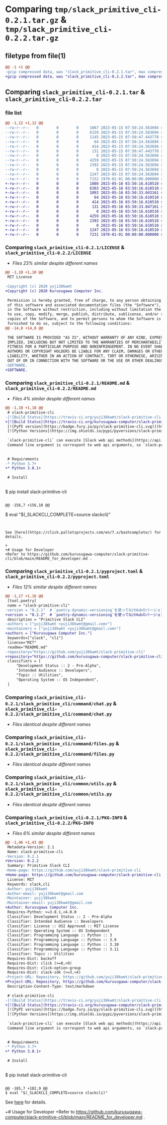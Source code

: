 # Comparing `tmp/slack_primitive_cli-0.2.1.tar.gz` & `tmp/slack_primitive_cli-0.2.2.tar.gz`

## filetype from file(1)

```diff
@@ -1 +1 @@
-gzip compressed data, was "slack_primitive_cli-0.2.1.tar", max compression
+gzip compressed data, was "slack_primitive_cli-0.2.2.tar", max compression
```

## Comparing `slack_primitive_cli-0.2.1.tar` & `slack_primitive_cli-0.2.2.tar`

### file list

```diff
@@ -1,12 +1,12 @@
--rw-r--r--   0        0        0     1067 2023-05-15 07:50:24.563694 slack_primitive_cli-0.2.1/LICENSE
--rw-r--r--   0        0        0     6159 2023-05-15 07:50:24.563694 slack_primitive_cli-0.2.1/README.md
--rw-r--r--   0        0        0     1145 2023-05-15 07:50:47.443778 slack_primitive_cli-0.2.1/pyproject.toml
--rw-r--r--   0        0        0       64 2023-05-15 07:50:24.563694 slack_primitive_cli-0.2.1/slack_primitive_cli/__init__.py
--rw-r--r--   0        0        0      414 2023-05-15 07:50:24.563694 slack_primitive_cli-0.2.1/slack_primitive_cli/__main__.py
--rw-r--r--   0        0        0      131 2023-05-15 07:50:47.443778 slack_primitive_cli-0.2.1/slack_primitive_cli/__version__.py
--rw-r--r--   0        0        0        0 2023-05-15 07:50:24.563694 slack_primitive_cli-0.2.1/slack_primitive_cli/command/__init__.py
--rw-r--r--   0        0        0     4259 2023-05-15 07:50:24.563694 slack_primitive_cli-0.2.1/slack_primitive_cli/command/chat.py
--rw-r--r--   0        0        0     2393 2023-05-15 07:50:24.563694 slack_primitive_cli-0.2.1/slack_primitive_cli/command/files.py
--rw-r--r--   0        0        0        0 2023-05-15 07:50:24.563694 slack_primitive_cli-0.2.1/slack_primitive_cli/common/__init__.py
--rw-r--r--   0        0        0     1247 2023-05-15 07:50:24.563694 slack_primitive_cli-0.2.1/slack_primitive_cli/common/utils.py
--rw-r--r--   0        0        0     7152 1970-01-01 00:00:00.000000 slack_primitive_cli-0.2.1/PKG-INFO
+-rw-r--r--   0        0        0     1080 2023-05-16 03:50:16.610510 slack_primitive_cli-0.2.2/LICENSE
+-rw-r--r--   0        0        0     6303 2023-05-16 03:50:16.610510 slack_primitive_cli-0.2.2/README.md
+-rw-r--r--   0        0        0     1093 2023-05-16 03:50:33.043161 slack_primitive_cli-0.2.2/pyproject.toml
+-rw-r--r--   0        0        0       64 2023-05-16 03:50:16.610510 slack_primitive_cli-0.2.2/slack_primitive_cli/__init__.py
+-rw-r--r--   0        0        0      414 2023-05-16 03:50:16.610510 slack_primitive_cli-0.2.2/slack_primitive_cli/__main__.py
+-rw-r--r--   0        0        0      131 2023-05-16 03:50:33.047161 slack_primitive_cli-0.2.2/slack_primitive_cli/__version__.py
+-rw-r--r--   0        0        0        0 2023-05-16 03:50:16.610510 slack_primitive_cli-0.2.2/slack_primitive_cli/command/__init__.py
+-rw-r--r--   0        0        0     4259 2023-05-16 03:50:16.610510 slack_primitive_cli-0.2.2/slack_primitive_cli/command/chat.py
+-rw-r--r--   0        0        0     2393 2023-05-16 03:50:16.610510 slack_primitive_cli-0.2.2/slack_primitive_cli/command/files.py
+-rw-r--r--   0        0        0        0 2023-05-16 03:50:16.610510 slack_primitive_cli-0.2.2/slack_primitive_cli/common/__init__.py
+-rw-r--r--   0        0        0     1247 2023-05-16 03:50:16.610510 slack_primitive_cli-0.2.2/slack_primitive_cli/common/utils.py
+-rw-r--r--   0        0        0     7231 1970-01-01 00:00:00.000000 slack_primitive_cli-0.2.2/PKG-INFO
```

### Comparing `slack_primitive_cli-0.2.1/LICENSE` & `slack_primitive_cli-0.2.2/LICENSE`

 * *Files 23% similar despite different names*

```diff
@@ -1,10 +1,10 @@
 MIT License
 
-Copyright (c) 2020 yuji38kwmt
+Copyright (c) 2020 Kurusugawa Computer Inc.
 
 Permission is hereby granted, free of charge, to any person obtaining a copy
 of this software and associated documentation files (the "Software"), to deal
 in the Software without restriction, including without limitation the rights
 to use, copy, modify, merge, publish, distribute, sublicense, and/or sell
 copies of the Software, and to permit persons to whom the Software is
 furnished to do so, subject to the following conditions:
@@ -14,8 +14,8 @@
 
 THE SOFTWARE IS PROVIDED "AS IS", WITHOUT WARRANTY OF ANY KIND, EXPRESS OR
 IMPLIED, INCLUDING BUT NOT LIMITED TO THE WARRANTIES OF MERCHANTABILITY,
 FITNESS FOR A PARTICULAR PURPOSE AND NONINFRINGEMENT. IN NO EVENT SHALL THE
 AUTHORS OR COPYRIGHT HOLDERS BE LIABLE FOR ANY CLAIM, DAMAGES OR OTHER
 LIABILITY, WHETHER IN AN ACTION OF CONTRACT, TORT OR OTHERWISE, ARISING FROM,
 OUT OF OR IN CONNECTION WITH THE SOFTWARE OR THE USE OR OTHER DEALINGS IN THE
-SOFTWARE.
+SOFTWARE.
```

### Comparing `slack_primitive_cli-0.2.1/README.md` & `slack_primitive_cli-0.2.2/README.md`

 * *Files 4% similar despite different names*

```diff
@@ -1,18 +1,18 @@
 # slack-primitive-cli
-[![Build Status](https://travis-ci.org/yuji38kwmt/slack-primitive-cli.svg?branch=master)](https://travis-ci.org/yuji38kwmt/slack-primitive-cli)
+[![Build Status](https://travis-ci.org/kurusugawa-computer/slack-primitive-cli.svg?branch=main)](https://travis-ci.org/kurusugawa-computer/slack-primitive-cli)
 [![PyPI version](https://badge.fury.io/py/slack-primitive-cli.svg)](https://badge.fury.io/py/slack-primitive-cli)
 [![Python Versions](https://img.shields.io/pypi/pyversions/slack-primitive-cli.svg)](https://pypi.org/project/slack-primitive-cli/)
 
 `slack-primitive-cli` can execute [Slack web api methods](https://api.slack.com/methods) from command line.
 Command line argument is correspont to web api arguments, so `slack-primitive-cli` is **primitive**.
 
 
 # Requirements
-* Python 3.7+
+* Python 3.8.1+
 
 # Install
 
 ```
 $ pip install slack-primitive-cli
 ```
 
@@ -156,7 +156,10 @@
 ```
 $ eval "$(_SLACKCLI_COMPLETE=source slackcli)"
 ```
 
 
 See [here](https://click.palletsprojects.com/en/7.x/bashcomplete/) for details.
 
+
+# Usage for Developer
+Refer to https://github.com/kurusugawa-computer/slack-primitive-cli/blob/main/README_for_developer.md .
```

### Comparing `slack_primitive_cli-0.2.1/pyproject.toml` & `slack_primitive_cli-0.2.2/pyproject.toml`

 * *Files 12% similar despite different names*

```diff
@@ -1,17 +1,16 @@
 [tool.poetry]
 name = "slack-primitive-cli"
-version = "0.2.1"  # `poetry-dynamic-versioning`を使ってGitHubのバージョンタグを取得している。変更不要
+version = "0.2.2"  # `poetry-dynamic-versioning`を使ってGitHubのバージョンタグを取得している。変更不要
 description = "Primitive Slack CLI"
-authors = ["yuji38kwmt <yuji38kwmt@gmail.com>"]
-maintainers = ["yuji38kwmt <yuji38kwmt@gmail.com>"]
+authors = ["Kurusugawa Computer Inc."]
 keywords=["slack", "cli"]
 license="MIT"
 readme="README.md"
-repository="https://github.com/yuji38kwmt/slack-primitive-cli"
+repository="https://github.com/kurusugawa-computer/slack-primitive-cli"
 classifiers = [
     "Development Status :: 2 - Pre-Alpha",
     "Intended Audience :: Developers",
     "Topic :: Utilities",
     "Operating System :: OS Independent",
 ]
```

### Comparing `slack_primitive_cli-0.2.1/slack_primitive_cli/command/chat.py` & `slack_primitive_cli-0.2.2/slack_primitive_cli/command/chat.py`

 * *Files identical despite different names*

### Comparing `slack_primitive_cli-0.2.1/slack_primitive_cli/command/files.py` & `slack_primitive_cli-0.2.2/slack_primitive_cli/command/files.py`

 * *Files identical despite different names*

### Comparing `slack_primitive_cli-0.2.1/slack_primitive_cli/common/utils.py` & `slack_primitive_cli-0.2.2/slack_primitive_cli/common/utils.py`

 * *Files identical despite different names*

### Comparing `slack_primitive_cli-0.2.1/PKG-INFO` & `slack_primitive_cli-0.2.2/PKG-INFO`

 * *Files 6% similar despite different names*

```diff
@@ -1,46 +1,43 @@
 Metadata-Version: 2.1
 Name: slack-primitive-cli
-Version: 0.2.1
+Version: 0.2.2
 Summary: Primitive Slack CLI
-Home-page: https://github.com/yuji38kwmt/slack-primitive-cli
+Home-page: https://github.com/kurusugawa-computer/slack-primitive-cli
 License: MIT
 Keywords: slack,cli
-Author: yuji38kwmt
-Author-email: yuji38kwmt@gmail.com
-Maintainer: yuji38kwmt
-Maintainer-email: yuji38kwmt@gmail.com
+Author: Kurusugawa Computer Inc.
 Requires-Python: >=3.8.1,<4.0.0
 Classifier: Development Status :: 2 - Pre-Alpha
 Classifier: Intended Audience :: Developers
 Classifier: License :: OSI Approved :: MIT License
 Classifier: Operating System :: OS Independent
 Classifier: Programming Language :: Python :: 3
 Classifier: Programming Language :: Python :: 3.9
 Classifier: Programming Language :: Python :: 3.10
 Classifier: Programming Language :: Python :: 3.11
 Classifier: Topic :: Utilities
 Requires-Dist: backoff
 Requires-Dist: click (>=8,<9)
 Requires-Dist: click-option-group
 Requires-Dist: slack-sdk (>=3,<4)
-Project-URL: Repository, https://github.com/yuji38kwmt/slack-primitive-cli
+Project-URL: Repository, https://github.com/kurusugawa-computer/slack-primitive-cli
 Description-Content-Type: text/markdown
 
 # slack-primitive-cli
-[![Build Status](https://travis-ci.org/yuji38kwmt/slack-primitive-cli.svg?branch=master)](https://travis-ci.org/yuji38kwmt/slack-primitive-cli)
+[![Build Status](https://travis-ci.org/kurusugawa-computer/slack-primitive-cli.svg?branch=main)](https://travis-ci.org/kurusugawa-computer/slack-primitive-cli)
 [![PyPI version](https://badge.fury.io/py/slack-primitive-cli.svg)](https://badge.fury.io/py/slack-primitive-cli)
 [![Python Versions](https://img.shields.io/pypi/pyversions/slack-primitive-cli.svg)](https://pypi.org/project/slack-primitive-cli/)
 
 `slack-primitive-cli` can execute [Slack web api methods](https://api.slack.com/methods) from command line.
 Command line argument is correspont to web api arguments, so `slack-primitive-cli` is **primitive**.
 
 
 # Requirements
-* Python 3.7+
+* Python 3.8.1+
 
 # Install
 
 ```
 $ pip install slack-primitive-cli
 ```
 
@@ -185,7 +182,9 @@
 $ eval "$(_SLACKCLI_COMPLETE=source slackcli)"
 ```
 
 
 See [here](https://click.palletsprojects.com/en/7.x/bashcomplete/) for details.
 
 
+# Usage for Developer
+Refer to https://github.com/kurusugawa-computer/slack-primitive-cli/blob/main/README_for_developer.md .
```

